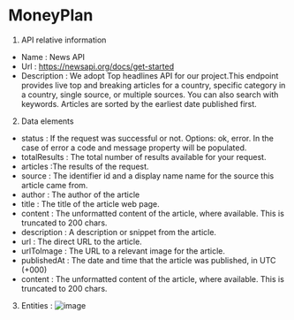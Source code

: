 # MoneyPlan

1. API relative information
* Name : News API
* Url : https://newsapi.org/docs/get-started
* Description : We adopt Top headlines API for our project.This endpoint provides live top and breaking articles for a country, specific category in a country, single source, or multiple sources. You can also search with keywords. Articles are sorted by the earliest date published first.


2. Data elements

* status : If the request was successful or not. Options: ok, error. In the case of error a code and message property will be populated. 
* totalResults : The total number of results available for your request.
* articles :The results of the request.  
* source : The identifier id and a display name name for the source this article came from. 
*  author : The author of the article 
* title : The title of the article web page. 
* content : The unformatted content of the article, where available. This is truncated to 200 chars.
* description : A description or snippet from the article. 
* url : The direct URL to the article.  
* urlToImage : The URL to a relevant image for the article.  
* publishedAt : The date and time that the article was published, in UTC (+000)   
* content : The unformatted content of the article, where available. This is truncated to 200 chars.

3. Entities : ![image](https://ibb.co/MDdqsdC)


